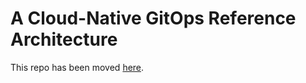 # A Cloud-Native GitOps Reference Architecture
This repo has been moved [here](https://github.com/gitops-rchitecture/gitops).
